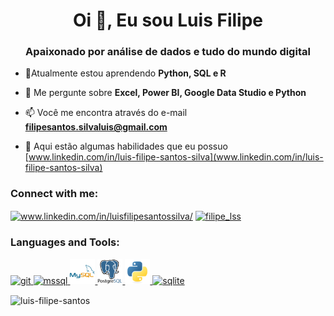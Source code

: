 <h1 align="center">Oi 👋, Eu sou Luis Filipe</h1>
<h3 align="center">Apaixonado por análise de dados e tudo do mundo digital</h3>

- 🌱Atualmente estou aprendendo **Python, SQL e R**

- 💬 Me pergunte sobre **Excel, Power BI, Google Data Studio e Python**

- 📫 Você me encontra através do e-mail **filipesantos.silvaluis@gmail.com**

- 📄 Aqui estão algumas habilidades que eu possuo [www.linkedin.com/in/luis-filipe-santos-silva](www.linkedin.com/in/luis-filipe-santos-silva)

<h3 align="left">Connect with me:</h3>
<p align="left">
<a href="https://linkedin.com/in/www.linkedin.com/in/luisfilipesantossilva/" target="blank"><img align="center" src="https://raw.githubusercontent.com/rahuldkjain/github-profile-readme-generator/master/src/images/icons/Social/linked-in-alt.svg" alt="www.linkedin.com/in/luisfilipesantossilva/" height="30" width="40" /></a>
<a href="https://instagram.com/filipe_lss" target="blank"><img align="center" src="https://raw.githubusercontent.com/rahuldkjain/github-profile-readme-generator/master/src/images/icons/Social/instagram.svg" alt="filipe_lss" height="30" width="40" /></a>
</p>

<h3 align="left">Languages and Tools:</h3>
<p align="left"> <a href="https://git-scm.com/" target="_blank" rel="noreferrer"> <img src="https://www.vectorlogo.zone/logos/git-scm/git-scm-icon.svg" alt="git" width="40" height="40"/> </a> <a href="https://www.microsoft.com/en-us/sql-server" target="_blank" rel="noreferrer"> <img src="https://www.svgrepo.com/show/303229/microsoft-sql-server-logo.svg" alt="mssql" width="40" height="40"/> </a> <a href="https://www.mysql.com/" target="_blank" rel="noreferrer"> <img src="https://raw.githubusercontent.com/devicons/devicon/master/icons/mysql/mysql-original-wordmark.svg" alt="mysql" width="40" height="40"/> </a> <a href="https://www.postgresql.org" target="_blank" rel="noreferrer"> <img src="https://raw.githubusercontent.com/devicons/devicon/master/icons/postgresql/postgresql-original-wordmark.svg" alt="postgresql" width="40" height="40"/> </a> <a href="https://www.python.org" target="_blank" rel="noreferrer"> <img src="https://raw.githubusercontent.com/devicons/devicon/master/icons/python/python-original.svg" alt="python" width="40" height="40"/> </a> <a href="https://www.sqlite.org/" target="_blank" rel="noreferrer"> <img src="https://www.vectorlogo.zone/logos/sqlite/sqlite-icon.svg" alt="sqlite" width="40" height="40"/> </a> </p>

<p><img align="center" src="https://github-readme-stats.vercel.app/api/top-langs?username=luis-filipe-santos&show_icons=true&locale=en&layout=compact" alt="luis-filipe-santos" /></p>
